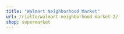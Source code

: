 ```yaml
---
title: "Walmart Neighborhood Market"
url: /rialto/walmart-neighborhood-market-2/
shop: supermarket
---
```


